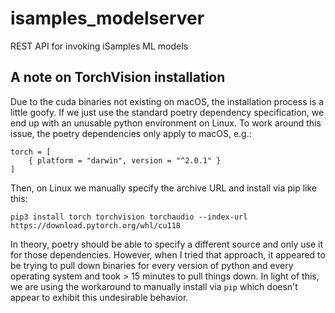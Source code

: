 # isamples_modelserver
REST API for invoking iSamples ML models

## A note on TorchVision installation
Due to the cuda binaries not existing on macOS, the installation process is a little goofy.  If we just use the standard poetry dependency specification, we end up with an unusable python environment on Linux.  To work around this issue, the poetry  dependencies only apply to macOS, e.g.:

```
torch = [
    { platform = "darwin", version = "^2.0.1" }
]
```

Then, on Linux we manually specify the archive URL and install via pip like this:


```
pip3 install torch torchvision torchaudio --index-url https://download.pytorch.org/whl/cu118
```

In theory, poetry should be able to specify a different source and only use it for those dependencies.  However, when I tried that approach, it appeared to be trying to pull down binaries for every version of python and every operating system and took > 15 minutes to pull things down.  In light of this, we are using the workaround to manually install via `pip` which doesn't appear to exhibit this undesirable behavior.